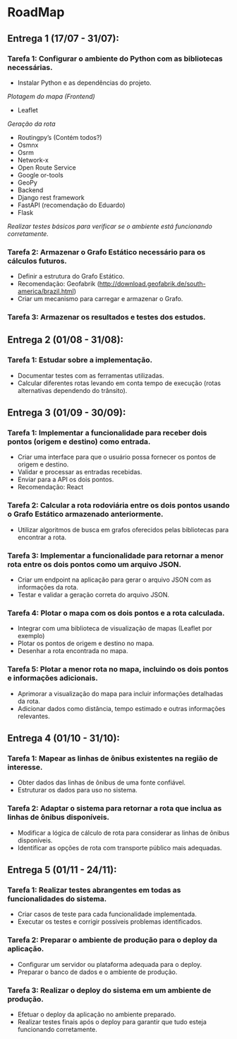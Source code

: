 # RoadMap

## Entrega 1 (17/07 - 31/07):

### Tarefa 1: Configurar o ambiente do Python com as bibliotecas necessárias.

- Instalar Python e as dependências do projeto.

*Plotagem do mapa (Frontend)*

- Leaflet

*Geração da rota*

- Routingpy’s (Contém todos?)
- Osmnx
- Osrm
- Network-x
- Open Route Service
- Google or-tools
- GeoPy
- Backend
- Django rest framework
- FastAPI (recomendação do Eduardo)
- Flask

*Realizar testes básicos para verificar se o ambiente está funcionando corretamente.*

### Tarefa 2: Armazenar o Grafo Estático necessário para os cálculos futuros.

- Definir a estrutura do Grafo Estático.
- Recomendação: Geofabrik (http://download.geofabrik.de/south-america/brazil.html)
- Criar um mecanismo para carregar e armazenar o Grafo.

### Tarefa 3: Armazenar os resultados e testes dos estudos.

## Entrega 2 (01/08 - 31/08):

### Tarefa 1: Estudar sobre a implementação.

- Documentar testes com as ferramentas utilizadas.
- Calcular diferentes rotas levando em conta tempo de execução (rotas alternativas dependendo do trânsito).

## Entrega 3 (01/09 - 30/09):

### Tarefa 1: Implementar a funcionalidade para receber dois pontos (origem e destino) como entrada.

- Criar uma interface para que o usuário possa fornecer os pontos de origem e destino.
- Validar e processar as entradas recebidas.
- Enviar para a API os dois pontos.
- Recomendação: React

### Tarefa 2: Calcular a rota rodoviária entre os dois pontos usando o Grafo Estático armazenado anteriormente.

- Utilizar algoritmos de busca em grafos oferecidos pelas bibliotecas para encontrar a rota.

### Tarefa 3: Implementar a funcionalidade para retornar a menor rota entre os dois pontos como um arquivo JSON.

- Criar um endpoint na aplicação para gerar o arquivo JSON com as informações da rota.
- Testar e validar a geração correta do arquivo JSON.

### Tarefa 4: Plotar o mapa com os dois pontos e a rota calculada.

- Integrar com uma biblioteca de visualização de mapas (Leaflet por exemplo)
- Plotar os pontos de origem e destino no mapa.
- Desenhar a rota encontrada no mapa.

### Tarefa 5: Plotar a menor rota no mapa, incluindo os dois pontos e informações adicionais.

- Aprimorar a visualização do mapa para incluir informações detalhadas da rota.
- Adicionar dados como distância, tempo estimado e outras informações relevantes.

## Entrega 4 (01/10 - 31/10):

### Tarefa 1: Mapear as linhas de ônibus existentes na região de interesse.

- Obter dados das linhas de ônibus de uma fonte confiável.
- Estruturar os dados para uso no sistema.

### Tarefa 2: Adaptar o sistema para retornar a rota que inclua as linhas de ônibus disponíveis.

- Modificar a lógica de cálculo de rota para considerar as linhas de ônibus disponíveis.
- Identificar as opções de rota com transporte público mais adequadas.

## Entrega 5 (01/11 - 24/11):

### Tarefa 1: Realizar testes abrangentes em todas as funcionalidades do sistema.
- Criar casos de teste para cada funcionalidade implementada.
- Executar os testes e corrigir possíveis problemas identificados.

### Tarefa 2: Preparar o ambiente de produção para o deploy da aplicação.
- Configurar um servidor ou plataforma adequada para o deploy.
- Preparar o banco de dados e o ambiente de produção.

### Tarefa 3: Realizar o deploy do sistema em um ambiente de produção.
- Efetuar o deploy da aplicação no ambiente preparado.
- Realizar testes finais após o deploy para garantir que tudo esteja funcionando corretamente.
